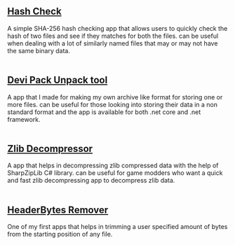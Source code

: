 ## [Hash Check](https://github.com/Surihix/HashCheck)
A simple SHA-256 hash checking app that allows users to quickly check the hash of two files and see if they matches for both the files. can be useful when dealing with a lot of similarly named files that may or may not have the same binary data.
<br><br>
## [Devi Pack Unpack tool](https://github.com/Surihix/DeviPackUnpackTool)
A app that I made for making my own archive like format for storing one or more files. can be useful for those looking into storing their data in a non standard format and the app is available for both .net core and .net framework. 
<br><br>
## [Zlib Decompressor](https://github.com/Surihix/ZLIB_decompressor)
A app that helps in decompressing zlib compressed data with the help of SharpZipLib C# library. can be useful for game modders who want a quick and fast zlib decompressing app to decompress zlib data.
<br><br>
## [HeaderBytes Remover](https://github.com/Surihix/HeaderBytesRemover)
One of my first apps that helps in trimming a user specified amount of bytes from the starting position of any file. 
